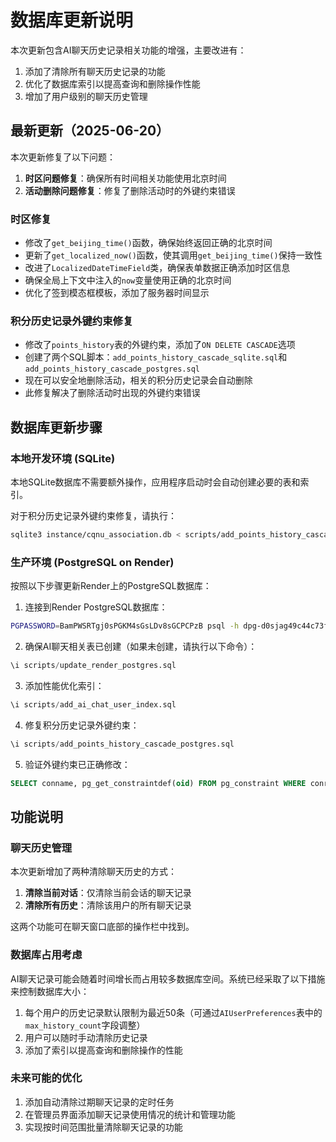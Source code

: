 # 数据库更新说明

本次更新包含AI聊天历史记录相关功能的增强，主要改进有：

1. 添加了清除所有聊天历史记录的功能
2. 优化了数据库索引以提高查询和删除操作性能
3. 增加了用户级别的聊天历史管理

## 最新更新（2025-06-20）

本次更新修复了以下问题：

1. **时区问题修复**：确保所有时间相关功能使用北京时间
2. **活动删除问题修复**：修复了删除活动时的外键约束错误

### 时区修复

- 修改了`get_beijing_time()`函数，确保始终返回正确的北京时间
- 更新了`get_localized_now()`函数，使其调用`get_beijing_time()`保持一致性
- 改进了`LocalizedDateTimeField`类，确保表单数据正确添加时区信息
- 确保全局上下文中注入的`now`变量使用正确的北京时间
- 优化了签到模态框模板，添加了服务器时间显示

### 积分历史记录外键约束修复

- 修改了`points_history`表的外键约束，添加了`ON DELETE CASCADE`选项
- 创建了两个SQL脚本：`add_points_history_cascade_sqlite.sql`和`add_points_history_cascade_postgres.sql`
- 现在可以安全地删除活动，相关的积分历史记录会自动删除
- 此修复解决了删除活动时出现的外键约束错误

## 数据库更新步骤

### 本地开发环境 (SQLite)

本地SQLite数据库不需要额外操作，应用程序启动时会自动创建必要的表和索引。

对于积分历史记录外键约束修复，请执行：

```bash
sqlite3 instance/cqnu_association.db < scripts/add_points_history_cascade_sqlite.sql
```

### 生产环境 (PostgreSQL on Render)

按照以下步骤更新Render上的PostgreSQL数据库：

1. 连接到Render PostgreSQL数据库：

```bash
PGPASSWORD=BamPWSRTgj0sPGKM4sGsLDv8sGCPCPzB psql -h dpg-d0sjag49c44c73f7jt4g-a.oregon-postgres.render.com -U cqnu_association_uxft_user cqnu_association_uxft
```

2. 确保AI聊天相关表已创建（如果未创建，请执行以下命令）：

```sql
\i scripts/update_render_postgres.sql
```

3. 添加性能优化索引：

```sql
\i scripts/add_ai_chat_user_index.sql
```

4. 修复积分历史记录外键约束：

```sql
\i scripts/add_points_history_cascade_postgres.sql
```

5. 验证外键约束已正确修改：

```sql
SELECT conname, pg_get_constraintdef(oid) FROM pg_constraint WHERE conrelid = 'points_history'::regclass;
```

## 功能说明

### 聊天历史管理

本次更新增加了两种清除聊天历史的方式：

1. **清除当前对话**：仅清除当前会话的聊天记录
2. **清除所有历史**：清除该用户的所有聊天记录

这两个功能可在聊天窗口底部的操作栏中找到。

### 数据库占用考虑

AI聊天记录可能会随着时间增长而占用较多数据库空间。系统已经采取了以下措施来控制数据库大小：

1. 每个用户的历史记录默认限制为最近50条（可通过`AIUserPreferences`表中的`max_history_count`字段调整）
2. 用户可以随时手动清除历史记录
3. 添加了索引以提高查询和删除操作的性能

### 未来可能的优化

1. 添加自动清除过期聊天记录的定时任务
2. 在管理员界面添加聊天记录使用情况的统计和管理功能
3. 实现按时间范围批量清除聊天记录的功能 